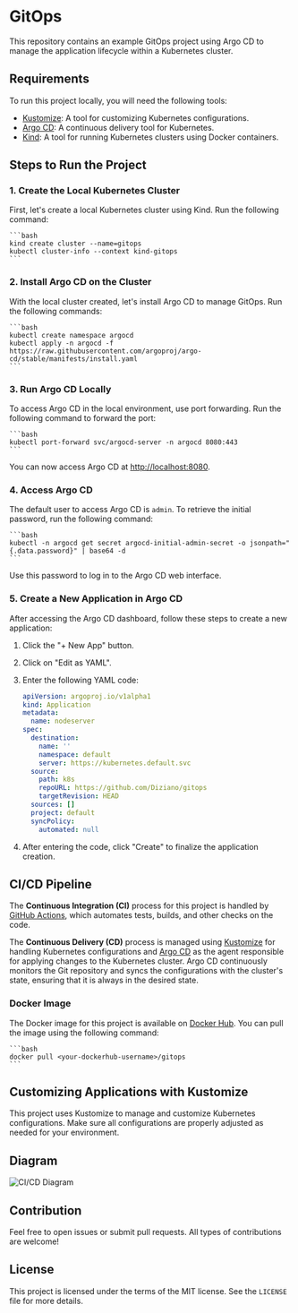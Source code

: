 # GitOps

This repository contains an example GitOps project using Argo CD to manage the application lifecycle within a Kubernetes cluster.

## Requirements

To run this project locally, you will need the following tools:

- [Kustomize](https://kustomize.io/): A tool for customizing Kubernetes configurations.
- [Argo CD](https://argo-cd.readthedocs.io/en/stable/getting_started/): A continuous delivery tool for Kubernetes.
- [Kind](https://kind.sigs.k8s.io/docs/user/quick-start/#installation): A tool for running Kubernetes clusters using Docker containers.

## Steps to Run the Project

### 1. Create the Local Kubernetes Cluster

First, let's create a local Kubernetes cluster using Kind. Run the following command:

    ```bash
    kind create cluster --name=gitops
    kubectl cluster-info --context kind-gitops
    ```

### 2. Install Argo CD on the Cluster

With the local cluster created, let's install Argo CD to manage GitOps. Run the following commands:

    ```bash
    kubectl create namespace argocd
    kubectl apply -n argocd -f https://raw.githubusercontent.com/argoproj/argo-cd/stable/manifests/install.yaml
    ```

### 3. Run Argo CD Locally

To access Argo CD in the local environment, use port forwarding. Run the following command to forward the port:

    ```bash
    kubectl port-forward svc/argocd-server -n argocd 8080:443
    ```

You can now access Argo CD at [http://localhost:8080](http://localhost:8080).

### 4. Access Argo CD

The default user to access Argo CD is `admin`. To retrieve the initial password, run the following command:

    ```bash
    kubectl -n argocd get secret argocd-initial-admin-secret -o jsonpath="{.data.password}" | base64 -d
    ```

Use this password to log in to the Argo CD web interface.

### 5. Create a New Application in Argo CD

After accessing the Argo CD dashboard, follow these steps to create a new application:

1. Click the "+ New App" button.
2. Click on "Edit as YAML".
3. Enter the following YAML code:

    ```yaml
    apiVersion: argoproj.io/v1alpha1
    kind: Application
    metadata:
      name: nodeserver
    spec:
      destination:
        name: ''
        namespace: default
        server: https://kubernetes.default.svc
      source:
        path: k8s
        repoURL: https://github.com/Diziano/gitops
        targetRevision: HEAD
      sources: []
      project: default
      syncPolicy:
        automated: null
    ```

4. After entering the code, click "Create" to finalize the application creation.

## CI/CD Pipeline

The **Continuous Integration (CI)** process for this project is handled by [GitHub Actions](https://github.com/features/actions), which automates tests, builds, and other checks on the code.

The **Continuous Delivery (CD)** process is managed using [Kustomize](https://kustomize.io/) for handling Kubernetes configurations and [Argo CD](https://argo-cd.readthedocs.io/en/stable/getting_started/) as the agent responsible for applying changes to the Kubernetes cluster. Argo CD continuously monitors the Git repository and syncs the configurations with the cluster's state, ensuring that it is always in the desired state.

### Docker Image

The Docker image for this project is available on [Docker Hub](https://hub.docker.com/). You can pull the image using the following command:

    ```bash
    docker pull <your-dockerhub-username>/gitops
    ```

## Customizing Applications with Kustomize

This project uses Kustomize to manage and customize Kubernetes configurations. Make sure all configurations are properly adjusted as needed for your environment.

## Diagram

![CI/CD Diagram](.github/diagram.png)

## Contribution

Feel free to open issues or submit pull requests. All types of contributions are welcome!

## License

This project is licensed under the terms of the MIT license. See the `LICENSE` file for more details.
